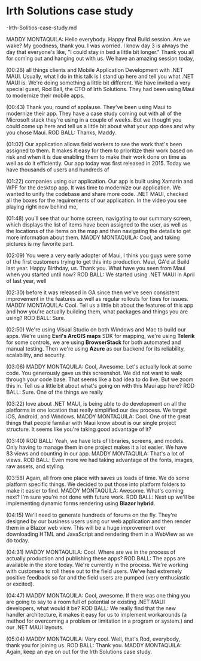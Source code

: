 # Irth Solutions case study

-Irth-Solitios-case-study.md

MADDY MONTAQUILA: Hello everybody. Happy final Build session. Are we wake? My goodness, thank you. I was worried. I know day 3 is always the day that everyone's like, "I could stay in bed a little bit longer." Thank you all for coming out and hanging out with us. We have an amazing session today,

(00:26) all things clients and Mobile Application Development with .NET MAUI. Usually, what I do in this talk is I stand up here and tell you what .NET MAUI is. We're doing something a little bit different. We have invited a
very special guest, Rod Ball, the CTO of Irth Solutions. They had been using Maui to modernize their mobile apps.

(00:43) Thank you, round of applause. They've been using Maui to modernize their app. They have a case study
coming out with all of the Microsoft stack they're using in a couple of weeks. But we thought you could come up here and tell us a little bit about what your app does and why you chose Maui. ROD BALL: Thanks, Maddy.

(01:02) Our application allows field workers to see the work that's been assigned to them. It makes it easy for
them to prioritize their work based on risk and when it is due enabling them to make their work done on time as well as do it efficiently. Our app today was first released in 2015. Today we have thousands of users and hundreds of

(01:22) companies using our application. Our app is built using Xamarin and WPF for the desktop app. It was time to modernize our application. We wanted to unify the codebase and share more code. .NET MAUI, checked all the boxes for the requirements of our application. In the video you see playing right now behind me,

(01:48) you'll see that our home screen, navigating to our summary screen, which displays the list of items have been
assigned to the user, as well as the locations of the items on the map and then navigating the details to get more
information about them. MADDY MONTAQUILA: Cool, and taking pictures is my favorite part.

(02:09) You were a very early adopter of Maui, I think you guys were some of the first customers trying to get this
into production. Maui, GA'd at Build last year. Happy Birthday, us. Thank you. What have you seen from Maui when
you started until now? ROD BALL: We started using .NET MAUI in April of last year, well

(02:30) before it was released in GA since then we've seen consistent improvement in the features as well as regular rollouts for fixes for issues. MADDY MONTAQUILA: Cool. Tell us a little bit about the features of this app and how you're actually building them, what packages and things you are using? ROD BALL: Sure.

(02:50) We're using Visual Studio on both Windows and Mac to build our apps. We're using **Esri's ArcGIS maps** SDK for mapping, we're using **Telerik** for some controls, we are using **BrowserStack** for both automated and manual testing. Then we're using **Azure** as our backend for its reliability, scalability, and security.

(03:06) MADDY MONTAQUILA: Cool, Awesome. Let's actually look at some code. You generously gave us this screenshot. We did not want to walk through your code base. That seems like a bad idea to do live. But we zoom this in. Tell us a little bit about what's going on with this Maui app here? ROD BALL: Sure. One of the things we really

(03:22) love about .NET MAUI, is being able to do development on all the platforms in one location that really simplified our dev process. We target iOS, Android, and Windows. MADDY MONTAQUILA: Cool. One of the great things that people familiar with Maui know about is our single project structure. It seems like you're taking good advantage of it?

(03:40) ROD BALL:
Yeah, we have lots of libraries, screens, and models. Only having to manage them in one project makes it a lot easier. We have 83 views and counting in our app. MADDY MONTAQUILA: That's a lot of views. ROD BALL: Even more we had taking advantage of the fonts, images, raw assets, and styling.

(03:58) Again, all from one place with saves us loads of time. We do some platform specific things. We decided to put those into platform folders to make it easier to find. MADDY MONTAQUILA: Awesome. What's coming next? I'm sure you're not done with future work. ROD BALL: Next up we'll be implementing dynamic forms rendering using **Blazor hybrid**. 

(04:15) We'll need to generate hundreds of forums on the fly. They're designed by our business users using our web application and then render them in a Blazor web view. This will be a huge improvement over downloading HTML and JavaScript and rendering them in a WebView as we do today. 

(04:31) MADDY MONTAQUILA: Cool. Where are we in the process of actually production and publishing these apps? ROD BALL: The apps are available in the store today. We're currently in the process. We're working with customers to roll these out to the field users. We've had extremely positive feedback so far and the field users are pumped (very enthusiastic or excited). 

(04:47) MADDY MONTAQUILA: Cool, awesome. If there was one thing you are going to say to a room full of potential or existing .NET MAUI developers, what would it be? ROD BALL: We really find that the new handler architecture, it makes it easy for us to implement workarounds (a method for overcoming a problem or limitation in a program or system.) and our .NET MAUI layouts.

(05:04)  MADDY MONTAQUILA: Very cool. Well, that's Rod, everybody, thank you for joining us. ROD BALL: Thank you. MADDY MONTAQUILA: Again, keep an eye on out for the Irth Solutions case study. 